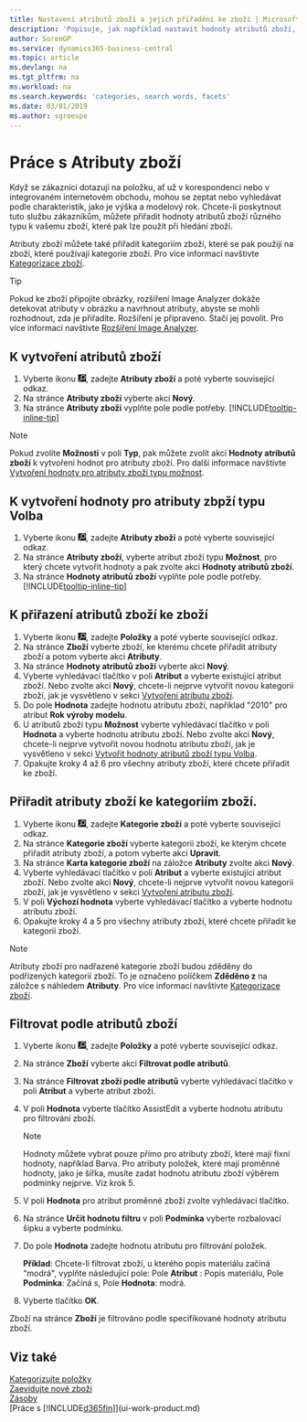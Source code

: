 ```yaml
---
title: Nastavení atributů zboží a jejich přiřadění ke zboží | Microsoft Docs
description: 'Popisuje, jak například nastavit hodnoty atributů zboží, které lze použít jako vyhledávací slova, a přiřadit je ke zboží a kategoriím zboží.'
author: SorenGP
ms.service: dynamics365-business-central
ms.topic: article
ms.devlang: na
ms.tgt_pltfrm: na
ms.workload: na
ms.search.keywords: 'categories, search words, facets'
ms.date: 03/01/2019
ms.author: sgroespe
---
```

# <a name="work-with-item-attributes"></a>Práce s Atributy zboží
Když se zákazníci dotazují na položku, ať už v korespondenci nebo v integrovaném internetovém obchodu, mohou se zeptat nebo vyhledávat podle charakteristik, jako je výška a modelový rok. Chcete-li poskytnout tuto službu zákazníkům, můžete přiřadit hodnoty atributů zboží různého typu k vašemu zboží, které pak lze použít při hledání zboží.

Atributy zboží můžete také přiřadit kategoriím zboží, které se pak použijí na zboží, které používají kategorie zboží. Pro více informací navštivte [Kategorizace zboží](inventory-how-categorize-items.md).

> [!Tip]  
> Pokud ke zboží připojíte obrázky, rozšíření Image Analyzer dokáže detekovat atributy v obrázku a navrhnout atributy, abyste se mohli rozhodnout, zda je přiřadíte. Rozšíření je připraveno. Stačí jej povolit. Pro více informací navštivte [Rozšíření Image Analyzer](ui-extensions-image-analyzer.md).

## <a name="to-create-item-attributes"></a>K vytvoření atributů zboží
1. Vyberte ikonu ![Žárovky, která otevře funkci Řekněte mi](media/ui-search/search_small.png "Řekněte mi, co chcete dělat"), zadejte **Atributy zboží** a poté vyberte související odkaz.
2. Na stránce **Atributy zboží** vyberte akci **Nový**.
3. Na stránce **Atributy zboží** vyplňte pole podle potřeby. [!INCLUDE[tooltip-inline-tip](includes/tooltip-inline-tip_md.md)]

> [!NOTE]  
>   Pokud zvolíte **Možnosti** v poli **Typ**, pak můžete zvolit akci **Hodnoty atributů zboží** k vytvoření hodnot pro atributy zboží. Pro další informace navštivte [Vytvoření hodnoty pro atributy zboží typu možnost](inventory-how-work-item-attributes.md#to-create-values-for-item-attributes-of-type-option).  

## <a name="to-create-values-for-item-attributes-of-type-option"></a>K vytvoření hodnoty pro atributy zbpží typu Volba
1. Vyberte ikonu ![Žárovky, která otevře funkci Řekněte mi](media/ui-search/search_small.png "Řekněte mi, co chcete dělat"), zadejte **Atributy zboží** a poté vyberte související odkaz.
2. Na stránce **Atributy zboží**, vyberte atribut zboží typu **Možnost**, pro který chcete vytvořit hodnoty a pak zvolte akci **Hodnoty atributů zboží**.
3. Na stránce **Hodnoty atributů zboží** vyplňte pole podle potřeby. [!INCLUDE[tooltip-inline-tip](includes/tooltip-inline-tip_md.md)]

## <a name="to-assign-item-attributes-to-items"></a>K přiřazení atributů zboží ke zboží
1. Vyberte ikonu ![Žárovky, která otevře funkci Řekněte mi](media/ui-search/search_small.png "Řekněte mi, co chcete dělat"), zadejte **Položky** a poté vyberte související odkaz.
2. Na stránce **Zboží** vyberte zboží, ke kterému chcete přiřadit atributy zboží a potom vyberte akci **Atributy**.
3. Na stránce **Hodnoty atributů zboží** vyberte akci **Nový**.
4. Vyberte vyhledávací tlačítko v poli **Atribut** a vyberte existující atribut zboží. Nebo zvolte akci **Nový**, chcete-li nejprve vytvořit novou kategorii zboží, jak je vysvětleno v sekci [Vytvoření atributu zboží](inventory-how-work-item-attributes.md#to-create-item-attributes).
5. Do pole **Hodnota** zadejte hodnotu atributu zboží, například "2010" pro atribut **Rok výroby modelu**.
6. U atributů zboží typu **Možnost** vyberte vyhledávací tlačítko v poli **Hodnota** a vyberte hodnotu atributu zboží. Nebo zvolte akci **Nový**, chcete-li nejprve vytvořit novou hodnotu atributu zboží, jak je vysvětleno v sekci [Vytvořit hodnoty atributů zboží typu Volba](inventory-how-work-item-attributes.md#to-assign-item-attributes-to-items).
7. Opakujte kroky 4 až 6 pro všechny atributy zboží, které chcete přiřadit ke zboží.

## <a name="to-assign-item-attributes-to-item-categories"></a>Přiřadit atributy zboží ke kategoriím zboží.
1. Vyberte ikonu ![Žárovky, která otevře funkci Řekněte mi](media/ui-search/search_small.png "Řekněte mi, co chcete dělat"), zadejte **Kategorie zboží** a poté vyberte související odkaz.
2. Na stránce **Kategorie zboží** vyberte kategorii zboží, ke kterým chcete přiřadit atributy zboží, a potom vyberte akci **Upravit**.
3. Na stránce **Karta kategorie zboží** na záložce **Atributy** zvolte akci **Nový**.
4. Vyberte vyhledávací tlačítko v poli **Atribut** a vyberte existující atribut zboží. Nebo zvolte akci **Nový**, chcete-li nejprve vytvořit novou kategorii zboží, jak je vysvětleno v sekci [Vytvoření atributu zboží](inventory-how-work-item-attributes.md#to-create-item-attributes).
5. V poli **Výchozí hodnota** vyberte vyhledávací tlačítko a vyberte hodnotu atributu zboží.
6. Opakujte kroky 4 a 5 pro všechny atributy zboží, které chcete přiřadit ke kategorii zboží.

> [!NOTE]  
>   Atributy zboží pro nadřazené kategorie zboží budou zděděny do podřízených kategorií zboží. To je označeno políčkem **Zděděno z** na záložce s náhledem **Atributy**. Pro více informací navštivte [Kategorizace zboží](inventory-how-categorize-items.md).

## <a name="to-filter-by-item-attributes"></a>Filtrovat podle atributů zboží
1. Vyberte ikonu ![Žárovky, která otevře funkci Řekněte mi](media/ui-search/search_small.png "Řekněte mi, co chcete dělat"), zadejte **Položky** a poté vyberte související odkaz.
2. Na stránce **Zboží** vyberte akci **Filtrovat podle atributů**.
3. Na stránce **Filtrovat zboží podle atributů** vyberte vyhledávací tlačítko v poli **Atribut** a vyberte atribut zboží.
4. V poli **Hodnota** vyberte tlačítko AssistEdit a vyberte hodnotu atributu pro filtrování zboží.

    > [!NOTE]  
    >   Hodnoty můžete vybrat pouze přímo pro atributy zboží, které mají fixní hodnoty, například Barva. Pro atributy položek, které mají proměnné hodnoty, jako je šířka, musíte zadat hodnotu atributu zboží výběrem podmínky nejprve. Viz krok 5.
5. V poli **Hodnota** pro atribut proměnné zboží zvolte vyhledávací tlačítko.
6. Na stránce **Určit hodnotu filtru** v poli **Podmínka** vyberte rozbalovací šipku a vyberte podmínku.
7. Do pole **Hodnota** zadejte hodnotu atributu pro filtrování položek.

    **Příklad**: Chcete-li filtrovat zboží, u kterého popis materiálu začíná "modrá", vyplňte následující pole: Pole **Atribut** : Popis materiálu, Pole **Podmínka**: Začíná s, Pole **Hodnota**: modrá.
8. Vyberte tlačítko **OK**.   

Zboží na stránce **Zboží** je filtrováno podle specifikované hodnoty atributu zboží.

## <a name="see-also"></a>Viz také
[Kategorizujte položky](inventory-how-categorize-items.md)    
[Zaevidujte nové zboží](inventory-how-register-new-items.md)  
[Zásoby](inventory-manage-inventory.md)  
[Práce s [!INCLUDE[d365fin](includes/d365fin_md.md)]](ui-work-product.md)
